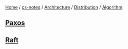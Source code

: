 [Home](https://mengxianbin.github.io) /
[cs-notes](https://mengxianbin.github.io/cs-notes/site) /
[Architecture](https://mengxianbin.github.io/cs-notes/site/Architecture) /
[Distribution](https://mengxianbin.github.io/cs-notes/site/Architecture/Distribution) /
[Algorithm](https://mengxianbin.github.io/cs-notes/site/Architecture/Distribution/Algorithm)

## [Paxos](https://mengxianbin.github.io/cs-notes/site/Architecture/Distribution/Algorithm/Paxos)

## [Raft](https://mengxianbin.github.io/cs-notes/site/Architecture/Distribution/Algorithm/Raft)
